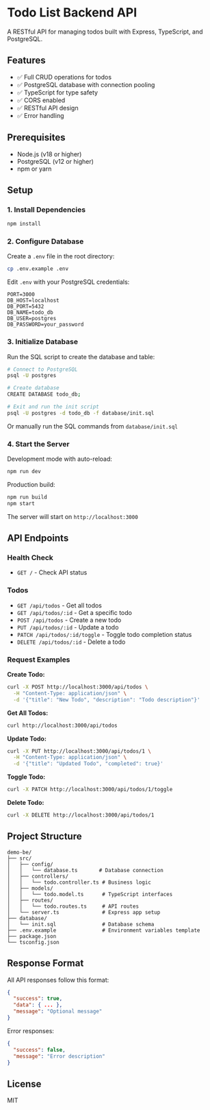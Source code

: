 # Todo List Backend API

A RESTful API for managing todos built with Express, TypeScript, and PostgreSQL.

## Features

- ✅ Full CRUD operations for todos
- ✅ PostgreSQL database with connection pooling
- ✅ TypeScript for type safety
- ✅ CORS enabled
- ✅ RESTful API design
- ✅ Error handling

## Prerequisites

- Node.js (v18 or higher)
- PostgreSQL (v12 or higher)
- npm or yarn

## Setup

### 1. Install Dependencies

```bash
npm install
```

### 2. Configure Database

Create a `.env` file in the root directory:

```bash
cp .env.example .env
```

Edit `.env` with your PostgreSQL credentials:

```env
PORT=3000
DB_HOST=localhost
DB_PORT=5432
DB_NAME=todo_db
DB_USER=postgres
DB_PASSWORD=your_password
```

### 3. Initialize Database

Run the SQL script to create the database and table:

```bash
# Connect to PostgreSQL
psql -U postgres

# Create database
CREATE DATABASE todo_db;

# Exit and run the init script
psql -U postgres -d todo_db -f database/init.sql
```

Or manually run the SQL commands from `database/init.sql`

### 4. Start the Server

Development mode with auto-reload:
```bash
npm run dev
```

Production build:
```bash
npm run build
npm start
```

The server will start on `http://localhost:3000`

## API Endpoints

### Health Check
- `GET /` - Check API status

### Todos
- `GET /api/todos` - Get all todos
- `GET /api/todos/:id` - Get a specific todo
- `POST /api/todos` - Create a new todo
- `PUT /api/todos/:id` - Update a todo
- `PATCH /api/todos/:id/toggle` - Toggle todo completion status
- `DELETE /api/todos/:id` - Delete a todo

### Request Examples

**Create Todo:**
```bash
curl -X POST http://localhost:3000/api/todos \
  -H "Content-Type: application/json" \
  -d '{"title": "New Todo", "description": "Todo description"}'
```

**Get All Todos:**
```bash
curl http://localhost:3000/api/todos
```

**Update Todo:**
```bash
curl -X PUT http://localhost:3000/api/todos/1 \
  -H "Content-Type: application/json" \
  -d '{"title": "Updated Todo", "completed": true}'
```

**Toggle Todo:**
```bash
curl -X PATCH http://localhost:3000/api/todos/1/toggle
```

**Delete Todo:**
```bash
curl -X DELETE http://localhost:3000/api/todos/1
```

## Project Structure

```
demo-be/
├── src/
│   ├── config/
│   │   └── database.ts       # Database connection
│   ├── controllers/
│   │   └── todo.controller.ts # Business logic
│   ├── models/
│   │   └── todo.model.ts      # TypeScript interfaces
│   ├── routes/
│   │   └── todo.routes.ts     # API routes
│   └── server.ts              # Express app setup
├── database/
│   └── init.sql               # Database schema
├── .env.example               # Environment variables template
├── package.json
└── tsconfig.json
```

## Response Format

All API responses follow this format:

```json
{
  "success": true,
  "data": { ... },
  "message": "Optional message"
}
```

Error responses:

```json
{
  "success": false,
  "message": "Error description"
}
```

## License

MIT

